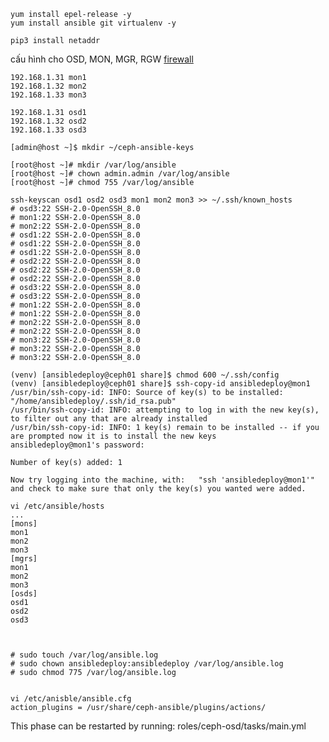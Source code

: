
    yum install epel-release -y
    yum install ansible git virtualenv -y

    pip3 install netaddr
    
cấu hình cho OSD, MON, MGR, RGW [firewall](https://access.redhat.com/documentation/en-us/red_hat_ceph_storage/3/html/installation_guide_for_red_hat_enterprise_linux/requirements-for-installing-rhcs#configuring-a-firewall-for-red-hat-ceph-storage-install)

    192.168.1.31 mon1
    192.168.1.32 mon2
    192.168.1.33 mon3

    192.168.1.31 osd1
    192.168.1.32 osd2
    192.168.1.33 osd3

    [admin@host ~]$ mkdir ~/ceph-ansible-keys

    [root@host ~]# mkdir /var/log/ansible
    [root@host ~]# chown admin.admin /var/log/ansible 
    [root@host ~]# chmod 755 /var/log/ansible
    
    ssh-keyscan osd1 osd2 osd3 mon1 mon2 mon3 >> ~/.ssh/known_hosts
    # osd3:22 SSH-2.0-OpenSSH_8.0
    # mon1:22 SSH-2.0-OpenSSH_8.0
    # mon2:22 SSH-2.0-OpenSSH_8.0
    # osd1:22 SSH-2.0-OpenSSH_8.0
    # osd1:22 SSH-2.0-OpenSSH_8.0
    # osd1:22 SSH-2.0-OpenSSH_8.0
    # osd2:22 SSH-2.0-OpenSSH_8.0
    # osd2:22 SSH-2.0-OpenSSH_8.0
    # osd2:22 SSH-2.0-OpenSSH_8.0
    # osd3:22 SSH-2.0-OpenSSH_8.0
    # osd3:22 SSH-2.0-OpenSSH_8.0
    # mon1:22 SSH-2.0-OpenSSH_8.0
    # mon1:22 SSH-2.0-OpenSSH_8.0
    # mon2:22 SSH-2.0-OpenSSH_8.0
    # mon2:22 SSH-2.0-OpenSSH_8.0
    # mon3:22 SSH-2.0-OpenSSH_8.0
    # mon3:22 SSH-2.0-OpenSSH_8.0
    # mon3:22 SSH-2.0-OpenSSH_8.0
    
    (venv) [ansibledeploy@ceph01 share]$ chmod 600 ~/.ssh/config
    (venv) [ansibledeploy@ceph01 share]$ ssh-copy-id ansibledeploy@mon1
    /usr/bin/ssh-copy-id: INFO: Source of key(s) to be installed: "/home/ansibledeploy/.ssh/id_rsa.pub"
    /usr/bin/ssh-copy-id: INFO: attempting to log in with the new key(s), to filter out any that are already installed
    /usr/bin/ssh-copy-id: INFO: 1 key(s) remain to be installed -- if you are prompted now it is to install the new keys
    ansibledeploy@mon1's password:

    Number of key(s) added: 1

    Now try logging into the machine, with:   "ssh 'ansibledeploy@mon1'"
    and check to make sure that only the key(s) you wanted were added.
    
    vi /etc/ansible/hosts
    ...
    [mons]
    mon1
    mon2
    mon3 
    [mgrs]
    mon1
    mon2
    mon3
    [osds]
    osd1
    osd2
    osd3
    
    
    
    # sudo touch /var/log/ansible.log
    # sudo chown ansibledeploy:ansibledeploy /var/log/ansible.log
    # sudo chmod 775 /var/log/ansible.log
    
    
    vi /etc/anisble/ansible.cfg
    action_plugins = /usr/share/ceph-ansible/plugins/actions/


This phase can be restarted by running: roles/ceph-osd/tasks/main.yml
